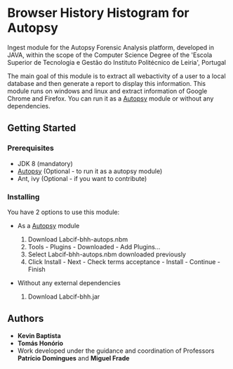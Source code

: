 # Browser History Histogram for Autopsy

Ingest module for the Autopsy Forensic Analysis platform, developed in JAVA, within the scope of the Computer Science 
Degree of the 'Escola Superior de Tecnologia e Gestão do Instituto Politécnico de Leiria', Portugal

The main goal of this module is to extract all webactivity of a user to a local database and then generate a report to display this information.
This module runs on windows and linux and extract information of Google Chrome and Firefox. You can run it as a [Autopsy](https://www.autopsy.com/)
module or without any dependencies.

## Getting Started

### Prerequisites
* JDK 8 (mandatory)
* [Autopsy](https://www.autopsy.com/) (Optional - to run it  as a autopsy module) 
* Ant, ivy (Optional - if you want to contribute)

### Installing
You have 2 options to use this module:
* As a [Autopsy](https://www.autopsy.com/)  module
    1. Download Labcif-bhh-autops.nbm
    2. Tools - Plugins - Downloaded - Add Plugins... 
    3. Select Labcif-bhh-autops.nbm downloaded previously
    4. Click Install - Next - Check terms acceptance - Install - Continue - Finish
    
    
* Without any external dependencies 
    1. Download Labcif-bhh.jar


## Authors

* **Kevin Baptista**
* **Tomás Honório**
* Work developed under the guidance and coordination of Professors **Patrício Domingues** and **Miguel Frade**


